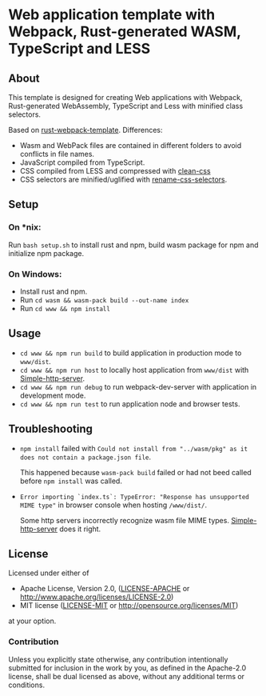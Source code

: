 # Web application template with Webpack, Rust-generated WASM, TypeScript and LESS

## About

This template is designed for creating Web applications with Webpack,
Rust-generated WebAssembly, TypeScript and Less with minified class selectors.

Based on [rust-webpack-template](https://github.com/rustwasm/rust-webpack-template).
Differences:
* Wasm and WebPack files are contained in different folders to avoid conflicts in file names.
* JavaScript compiled from TypeScript.
* CSS compiled from LESS and compressed with [clean-css](https://github.com/jakubpawlowicz/clean-css)
* CSS selectors are minified/uglified with [rename-css-selectors](https://github.com/JPeer264/node-rename-css-selectors).

## Setup

### On *nix:

Run `bash setup.sh` to install rust and npm,
build wasm package for npm and initialize npm package.

### On Windows:

* Install rust and npm.
* Run `cd wasm && wasm-pack build --out-name index`
* Run `cd www && npm install`

## Usage

* `cd www && npm run build` to build application in production mode to `www/dist`.
* `cd www && npm run host` to locally host application from `www/dist`
  with [Simple-http-server](https://github.com/TheWaWaR/simple-http-server).
* `cd www && npm run debug` to run webpack-dev-server with application in development mode.
* `cd www && npm run test` to run application node and browser tests.

## Troubleshooting

* `npm install` failed with `Could not install from "../wasm/pkg"
  as it does not contain a package.json file`.

  This happened because `wasm-pack build` failed or
  had not beed called before `npm install` was called.

* ``Error importing `index.ts`: TypeError: "Response has unsupported MIME type"``
  in browser console when hosting `/www/dist/`.

  Some http servers incorrectly recognize wasm file MIME types.
  [Simple-http-server](https://github.com/TheWaWaR/simple-http-server) does it right.

## License

Licensed under either of

* Apache License, Version 2.0,
  ([LICENSE-APACHE](LICENSE-APACHE) or http://www.apache.org/licenses/LICENSE-2.0)
* MIT license ([LICENSE-MIT](LICENSE-MIT) or http://opensource.org/licenses/MIT)

at your option.

### Contribution

Unless you explicitly state otherwise, any contribution intentionally submitted
for inclusion in the work by you, as defined in the Apache-2.0 license,
shall be dual licensed as above, without any
additional terms or conditions.
